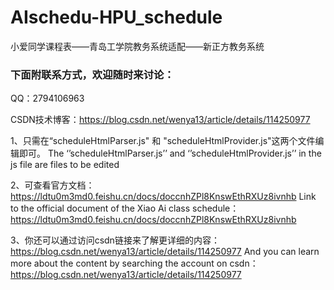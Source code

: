 # AIschedu-HPU_schedule
小爱同学课程表——青岛工学院教务系统适配——新正方教务系统


### 下面附联系方式，欢迎随时来讨论：
QQ：2794106963 

CSDN技术博客：https://blog.csdn.net/wenya13/article/details/114250977 


1、只需在“scheduleHtmlParser.js" 和 "scheduleHtmlProvider.js"这两个文件编辑即可。 
The ‘’scheduleHtmlParser.js’’ and ‘’scheduleHtmlProvider.js’’ in the js file are files to be edited

2、可查看官方文档：https://ldtu0m3md0.feishu.cn/docs/doccnhZPl8KnswEthRXUz8ivnhb 
Link to the official document of the Xiao Ai class schedule：https://ldtu0m3md0.feishu.cn/docs/doccnhZPl8KnswEthRXUz8ivnhb

3、你还可以通过访问csdn链接来了解更详细的内容：https://blog.csdn.net/wenya13/article/details/114250977 
And you can learn more about the content by searching the account on csdn：https://blog.csdn.net/wenya13/article/details/114250977

